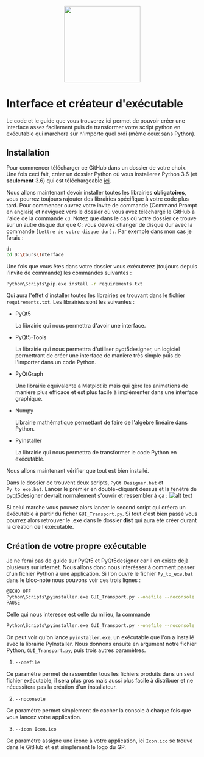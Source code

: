 <p align="center">
  <img width ="200" height="200" src='https://github.com/matteo-concas/Grand-Projet/blob/master/Images/Logo%20Numerix.jpg'>
</p>
 
# Interface et créateur d'exécutable

Le code et le guide que vous trouverez ici permet de pouvoir créer une interface assez facilement puis de transformer votre script python en exécutable qui marchera sur n'importe quel ordi (même ceux sans Python).

## Installation 

Pour commencer télécharger ce GitHub dans un dossier de votre choix. Une fois ceci fait, créer un dossier Python où vous installerez Python 3.6 (et **seulement** 3.6) qui est téléchargeable [ici](https://www.python.org/ftp/python/3.6.0/python-3.6.0-amd64.exe "Python 3.6.0").

Nous allons maintenant devoir installer toutes les librairies **obligatoires**, vous pourrez toujours rajouter des librairies spécifique à votre code plus tard. Pour commencer ouvrez votre invite de commande (Command Prompt en anglais) et naviguez vers le dossier où vous avez téléchargé le GitHub à l'aide de la commande `cd`. Notez que dans le cas où votre dossier ce trouve sur un autre disque dur que C: vous devrez changer de disque dur avec la commande `[Lettre de votre disque dur]:`. Par exemple dans mon cas je ferais :
```Bash
d:
cd D:\Cours\Interface
``` 
Une fois que vous êtes dans votre dossier vous exécuterez (toujours depuis l'invite de commande) les commandes suivantes :
```Bash
Python\Scripts\pip.exe install -r requirements.txt
```
Qui aura l'effet d'installer toutes les librairies se trouvant dans le fichier `requirements.txt`. Les librairies sont les suivantes :
* PyQt5 

  La librairie qui nous permettra d'avoir une interface.

* PyQt5-Tools
  
  La librairie qui nous permettra d'utiliser pyqt5designer, un logiciel permettrant de créer une interface de manière très simple puis    de l'importer dans un code Python.

* PyQtGraph

  Une librairie équivalente à Matplotlib mais qui gère les animations de manière plus efficace et est plus facile à implémenter dans une interface graphique.
 
* Numpy

  Librairie mathématique permettant de faire de l'algèbre linéaire dans Python.

* PyInstaller

  La librairie qui nous permettra de transformer le code Python en exécutable.
 
Nous allons maintenant vérifier que tout est bien installé.

Dans le dossier ce trouvent deux scripts, `PyQt Designer.bat` et `Py_to_exe.bat`. Lancer le premier en double-cliquant dessus et la fenêtre de pyqt5designer devrait normalement s'ouvrir et ressembler à ça :
![alt text](https://github.com/matteo-concas/Grand-Projet/blob/master/Images/image.png)

Si celui marche vous pouvez alors lancer le second script qui créera un éxécutable à partir du ficher `GUI_Transport.py`. Si tout c'est bien passé vous pourrez alors retrouver le .exe dans le dossier **dist** qui aura été créer durant la création de l'exécutable.

## Création de votre propre exécutable

Je ne ferai pas de guide sur PyQt5 et PyQt5designer car il en existe déjà plusieurs sur internet. Nous allons donc nous interésser à comment passer d'un fichier Python à une application. Si l'on ouvre le fichier `Py_to_exe.bat` dans le bloc-note nous pouvons voir ces trois lignes :

```Bash
@ECHO OFF
Python\Scripts\pyinstaller.exe GUI_Transport.py --onefile --noconsole  --icon Icon.ico
PAUSE
```
Celle qui nous interesse est celle du milieu, la commande
```Bash
Python\Scripts\pyinstaller.exe GUI_Transport.py --onefile --noconsole  --icon Icon.ico
```
On peut voir qu'on lance `pyinstaller.exe`, un exécutable que l'on a installé avec la librairie PyInstaller. Nous donnons ensuite en argument notre fichier Python, `GUI_Transport.py`, puis trois autres paramètres.

1. `--onefile`

  Ce paramètre permet de rassembler tous les fichiers produits dans un seul fichier exécutable, il sera plus gros mais aussi plus facile à distribuer et ne nécessitera pas la création d'un installateur.

2. `--noconsole`

  Ce paramètre permet simplement de cacher la console à chaque fois que vous lancez votre application.

3. `--icon Icon.ico`

  Ce paramètre assigne une icone à votre application, ici `Icon.ico` se trouve dans le GitHub et est simplement le logo du GP.
